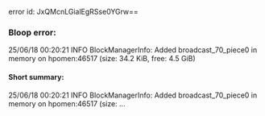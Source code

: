 error id: JxQMcnLGialEgRSse0YGrw==
### Bloop error:

25/06/18 00:20:21 INFO BlockManagerInfo: Added broadcast_70_piece0 in memory on hpomen:46517 (size: 34.2 KiB, free: 4.5 GiB)
#### Short summary: 

25/06/18 00:20:21 INFO BlockManagerInfo: Added broadcast_70_piece0 in memory on hpomen:46517 (size: ...